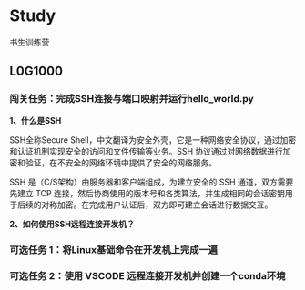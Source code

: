 # Study
书生训练营
## L0G1000
### 闯关任务：完成SSH连接与端口映射并运行hello_world.py
**1、什么是SSH**

SSH全称Secure Shell，中文翻译为安全外壳，它是一种网络安全协议，通过加密和认证机制实现安全的访问和文件传输等业务。SSH 协议通过对网络数据进行加密和验证，在不安全的网络环境中提供了安全的网络服务。

SSH 是（C/S架构）由服务器和客户端组成，为建立安全的 SSH 通道，双方需要先建立 TCP 连接，然后协商使用的版本号和各类算法，并生成相同的会话密钥用于后续的对称加密。在完成用户认证后，双方即可建立会话进行数据交互。

**2、如何使用SSH远程连接开发机？**


### 可选任务 1：将Linux基础命令在开发机上完成一遍


### 可选任务 2：使用 VSCODE 远程连接开发机并创建一个conda环境
